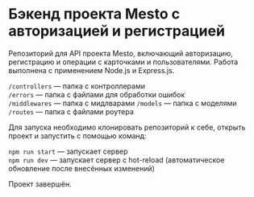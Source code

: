 # Бэкенд проекта Mesto с авторизацией и регистрацией

Репозиторий для API проекта Mesto, включающий авторизацию, регистрацию и операции с карточками и пользователями.
Работа выполнена с применением Node.js и Express.js.

`/controllers` — папка с контроллерами  
`/errors` — папка с файлами для обработки ошибок  
`/middlewares` — папка с мидлварами 
`/models` — папка с моделями  
`/routes` — папка с файлами роутера

Для запуска необходимо клонировать репозиторий к себе, открыть проект и запустить с помощью команд:

`npm run start` — запускает сервер   
`npm run dev` — запускает сервер с hot-reload (автоматическое обновление после внесённых изменений)

Проект завершён.
